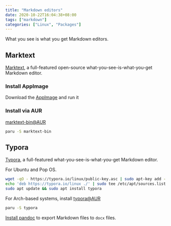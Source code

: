 ```yaml
---
title: "Markdown editors"
date: 2020-10-22T16:04:38+08:00
tags: ["markdown"]
categories: ["Linux", "Packages"]
---
```


What you see is what you get Markdown editors.

<!--more-->

## Marktext

[Marktext](https://marktext.app/), a full-featured open-source what-you-see-is-what-you-get Markdown editor.

### Install AppImage

Download the [AppImage](https://marktext.app/) and run it

### Install via AUR

[marktext-bin@AUR](https://aur.archlinux.org/packages/marktext-bin/)

```bash
paru -S marktext-bin
```

## Typora

[Typora](https://typora.io/), a full-featured what-you-see-is-what-you-get Markdown editor.

For Ubuntu and Pop OS.

```bash
wget -qO - https://typora.io/linux/public-key.asc | sudo apt-key add -
echo 'deb https://typora.io/linux ./' | sudo tee /etc/apt/sources.list.d/typora.list
sudo apt update && sudo apt install typora
```

For Arch-based systems, install [typora@AUR](https://aur.archlinux.org/packages/typora/)

```bash
paru -S typora
```

[Install pandoc](https://pandoc.org/installing.html) to export Markdown files to `docx` files.
